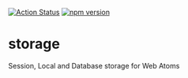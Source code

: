 [![Action Status](https://github.com/web-atoms/storage/workflows/Build/badge.svg)](https://github.com/web-atoms/storage/actions) [![npm version](https://badge.fury.io/js/@web-atoms/storage.svg)](https://badge.fury.io/js/@web-atoms/storage)
# storage
Session, Local and Database storage for Web Atoms

